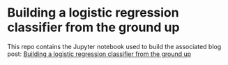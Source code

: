 # Building a logistic regression classifier from the ground up
This repo contains the Jupyter notebook used to build the associated blog post: [Building a logistic regression classifier from the ground up](http://inmachineswetrust.com/posts/building-logistic-regression/) 